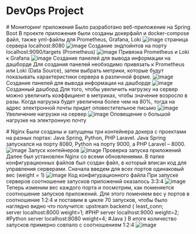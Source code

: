 ﻿# DevOps Project
﻿# Мониторинг приложения
Было разработано веб-приложение на Spring Boot
В проекте приложения были созданы докерфайл и docker-compose файл, также yml-файлы для Prometheus, Grafana, Loki
![image](https://github.com/user-attachments/assets/67b0c655-959a-4bf3-b2f5-f397284e8da6)
страница сервера localhost:8080
![image](https://github.com/user-attachments/assets/f95b5e65-602a-4705-b1f6-6e7cee274ad4)
Создание эндпойнтов на порту localhost:9090/targets (Prometheus)
![image](https://github.com/user-attachments/assets/612438fc-5a94-45c1-acf3-a7435e12c3ee)
Привязка Prometheus и Loki к Grafana 
![image](https://github.com/user-attachments/assets/8f566bad-d3ec-4e72-8f1c-8673665f610a)
Создание панелей для вывода информации на дашборде
Для создания панелей необходимо привязать к Prometheus или Loki (Data Source), затем выбрать метрики, которые будут показывать характеристики сервера в различной форме.
![image](https://github.com/user-attachments/assets/ed7899b6-e11a-44a8-9d4d-9eb4247efa56)
Создание панелей для вывода информации на дашборде
![image](https://github.com/user-attachments/assets/7645cf92-3d5e-454d-a871-78abce2233a5)
Созданный дашборд
Для того, чтобы увеличить нагрузку на сервер можно увеличить коэффициент в метриках, чтобы значение возросло в разы. Когда нагрузка будет увеличена более чем на 80%, тогда на адрес электронной почты придет оповестительное письмо
![image](https://github.com/user-attachments/assets/21222ba4-39d7-46b2-aa9d-49225765e148)
Увеличение нагрузки на сервер
![image](https://github.com/user-attachments/assets/c2d4baed-6065-432e-87aa-99a050b89f9a)
Оповещение о большой нагрузке на электронную почту

﻿# Nginx
 Были созданы и запущены три контейнера докера с проектами на разных портах: Java Spring, Python, PHP Laravel. Java Spring запускался на порту 8080, Python на порту 9000, а PHP Laravel – 8000.
 ![image](https://github.com/user-attachments/assets/ce24e99b-b59a-45c7-8d66-30f0aa0acd20)
Запуск контейнеров
![image](https://github.com/user-attachments/assets/22ba9cf3-48f9-4f29-bee4-e50c7612d56d)
Проверка запуска приложений
Далее был установлен Nginx со всеми обновлениями. В папке конфигурационных файлов был создан файл, в который вписан код для управления серверами. Сначала введем для всех портов одинаковый вес (weight = 1)
![image](https://github.com/user-attachments/assets/06f1ad2c-bbbf-4129-bebe-d459f16ea15d)
Код конфигурационного файла
При запуске серверов соотношение запусков приложений оказалось 3:3:4
![image](https://github.com/user-attachments/assets/5c12f9dd-9a61-4b6e-b99b-45d0158f41e5)
Теперь изменим вес каждого порта и посмотрим, как поменяется соотношение запусков приложений. Для этого поменяем вес у портов в соотношение 1:2:4 и поставим в цикле 70 запусков, чтобы было наглядно видно что получится:
upstream backend {
    least_conn;  
    server localhost:8000 weight=1;  #PHP
    server localhost:9000 weight=2;  #Python
    server localhost:8080 weight=4;  #Java
}
В итоге количество запусков примерно совпало с соотношением 1:2:4
![image](https://github.com/user-attachments/assets/aa3887c9-1983-4e86-8ff6-90d9d2c66220)








